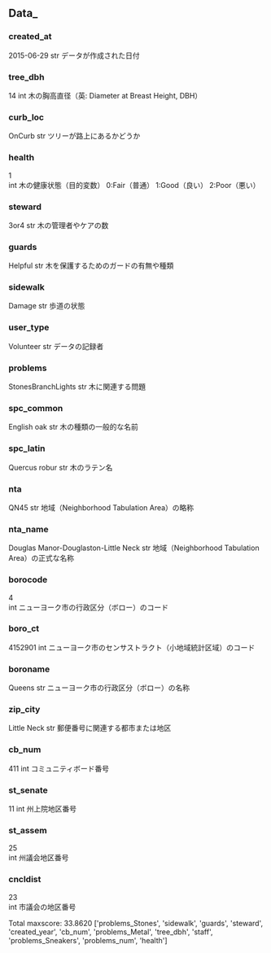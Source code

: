 ## Data_


### created_at
2015-06-29	str	データが作成された日付

### tree_dbh
14
int
木の胸高直径（英: Diameter at Breast Height, DBH）

### curb_loc
OnCurb
str
ツリーが路上にあるかどうか

### health
1	
int
木の健康状態（目的変数）
0:Fair（普通） 1:Good（良い） 2:Poor（悪い）

### steward
3or4
str
木の管理者やケアの数

### guards
Helpful
str
木を保護するためのガードの有無や種類

### sidewalk
Damage
str
歩道の状態

### user_type
Volunteer
str
データの記録者

### problems	
StonesBranchLights
str
木に関連する問題

### spc_common
English oak
str
木の種類の一般的な名前

### spc_latin
Quercus robur
str	木のラテン名

### nta
QN45
str
地域（Neighborhood Tabulation Area）の略称

### nta_name
Douglas Manor-Douglaston-Little Neck
str
地域（Neighborhood Tabulation Area）の正式な名称

### borocode
4	
int
ニューヨーク市の行政区分（ボロー）のコード

### boro_ct
4152901
int
ニューヨーク市のセンサストラクト（小地域統計区域）のコード

### boroname
Queens
str	ニューヨーク市の行政区分（ボロー）の名称

### zip_city
Little Neck
str
郵便番号に関連する都市または地区

### cb_num
411
int	コミュニティボード番号

### st_senate
11
int
州上院地区番号

### st_assem
25	
int
州議会地区番号

### cncldist
23	
int
市議会の地区番号

Total maxscore: 33.8620
['problems_Stones', 'sidewalk', 'guards', 'steward', 'created_year', 'cb_num', 'problems_Metal', 'tree_dbh', 'staff', 'problems_Sneakers', 'problems_num', 'health']